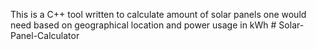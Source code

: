 This is a C++ tool written to calculate amount of solar panels one would need based on geographical location and power usage in kWh # Solar-Panel-Calculator
